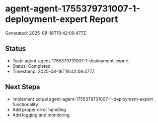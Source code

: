 # agent-agent-1755379731007-1-deployment-expert Report

Generated: 2025-08-18T18:42:09.477Z

## Status
- Task: agent-agent-1755379731007-1-deployment-expert
- Status: Completed
- Timestamp: 2025-08-18T18:42:09.477Z

## Next Steps
- Implement actual agent-agent-1755379731007-1-deployment-expert functionality
- Add proper error handling
- Add logging and monitoring
